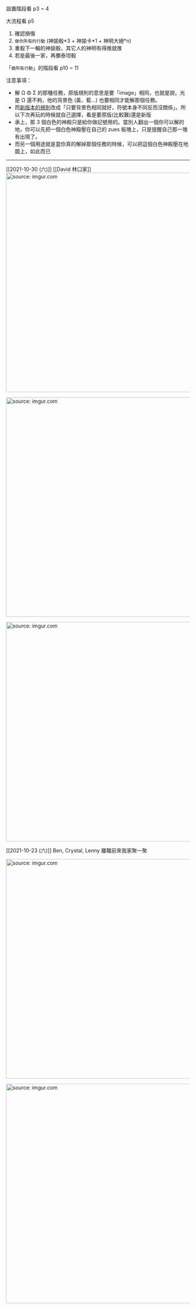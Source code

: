 
設置階段看 p3 ~ 4

大流程看 p5
1. 確認損傷
1. `做你所有的行動` (神諭骰\*3 + 神諭卡\*1 + 神明大絕\*n)
1. 重骰下一輪的神諭骰，其它人的神明有得推就推
1. 若是最後一家，再擲泰坦骰

「`做所有行動`」的階段看 p10 ~ 11

注意事項：
- 解 Ω Φ Σ 的那種任務，原版規則的意思是要「image」相同，也就是說，光是 Ω 還不夠，他的背景色 (黃、藍…) 也要相同才能解那個任務。
- 而[新版本的規則]([https://boardgamegeek.com/article/24590371#24590371](https://boardgamegeek.com/article/24590371#24590371))改成「只要背景色相同就好，符號本身不同反而沒關係」。所以下次再玩的時候就自己選擇，看是要原版(比較難)還是新版
- 承上，那 3 個白色的神殿只是給你做記號用的。當別人翻出一個你可以解的地，你可以先把一個白色神殿壓在自己的 zues 板塊上，只是提醒自己那一塊有出現了。
- 而另一個用途就是當你真的解掉那個任務的時候，可以把這個白色神殿壓在地圖上，如此而已

---

[[2021-10-30 (六)]] [[David 林口家]]
<a href="https://imgur.com/ZfbSwIk"><img src="https://i.imgur.com/ZfbSwIk.jpg" title="source: imgur.com" width="600px"/></a>

<a href="https://imgur.com/Ri90L66"><img src="https://i.imgur.com/Ri90L66.jpg" title="source: imgur.com" width="600px"/></a>

<a href="https://imgur.com/FAm5xKf"><img src="https://i.imgur.com/FAm5xKf.jpg" title="source: imgur.com" width="600px"/></a>

[[2021-10-23 (六)]] Ben, Crystal, Lenny 離職前來我家聚一聚

<a href="https://imgur.com/xbruGHF"><img src="https://i.imgur.com/xbruGHF.jpg" title="source: imgur.com" width="600px"/></a>

<a href="https://imgur.com/FOf2HRC"><img src="https://i.imgur.com/FOf2HRC.jpg" title="source: imgur.com" width="600px"/></a>
